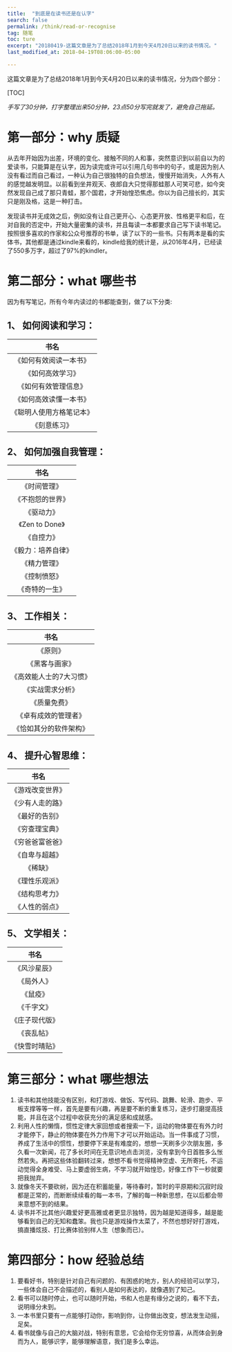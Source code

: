 ```yaml
---
title:  "到底是在读书还是在认字"
search: false
permalink: /think/read-or-recognise
tag: 随笔
toc: ture
excerpt: "20180419-这篇文章是为了总结2018年1月到今天4月20日以来的读书情况。"
last_modified_at: 2018-04-19T08:06:00-05:00

---
```




这篇文章是为了总结2018年1月到今天4月20日以来的读书情况，分为四个部分：

[TOC]

*手写了30分钟，打字整理出来50分钟，23点50分写完就发了，避免自己拖延。*

# 第一部分：why 质疑

从去年开始因为出差，环境的变化、接触不同的人和事，突然意识到以前自以为的爱读书，只能算是在认字，因为读完或许可以引用几句书中的句子，或是因为别人没有看过而自己看过，一种认为自己很独特的自负想法，慢慢开始消失，人外有人的感觉越发明显。以前看到坐井观天、夜郎自大只觉得那蛙那人可笑可悲，如今突然发现自己成了那只青蛙，那个国君，才开始惶恐焦虑。你以为自己擅长的，其实只是刚及格，这是一种打击。

发现读书并无成效之后，例如没有让自己更开心、心态更开放、性格更平和后，在对自我的否定中，开始大量密集的读书，并且每读一本都要求自己写下读书笔记。按照很多喜欢的作家和公众号推荐的书单，读了以下的一些书。只有两本是看的实体书，其他都是通过kindle来看的，kindle给我的统计是，从2016年4月，已经读了550多万字，超过了97%的kindler。

# 第二部分：what 哪些书

因为有写笔记，所有今年内读过的书都能查到，做了以下分类:

## 1、  如何阅读和学习：

|           书名           |
| :----------------------: |
|  《如何有效阅读一本书》  |
|     《如何高效学习》     |
|   《如何有效管理信息》   |
|  《如何高效读懂一本书》  |
| 《聪明人使用方格笔记本》 |
|       《刻意练习》       |

## 2、  如何加强自我管理：

|        书名        |
| :----------------: |
|    《时间管理》    |
|  《不抱怨的世界》  |
|     《驱动力》     |
|  《Zen to Done》   |
|     《自控力》     |
| 《毅力：培养自律》 |
|    《精力管理》    |
|    《控制愤怒》    |
|   《奇特的一生》   |





## 3、  工作相关：

|          书名           |
| :---------------------: |
|        《原则》         |
|     《黑客与画家》      |
| 《高效能人士的7大习惯》 |
|    《实战需求分析》     |
|      《质量免费》       |
|  《卓有成效的管理者》   |
| 《恰如其分的软件架构》  |



## 4、  提升心智思维：

|       书名       |
| :--------------: |
| 《游戏改变世界》 |
| 《少有人走的路》 |
|  《最好的告别》  |
|  《穷查理宝典》  |
| 《穷爸爸富爸爸》 |
|  《自卑与超越》  |
|     《稀缺》     |
|  《理性乐观派》  |
|  《结构思考力》  |
|  《人性的弱点》  |



## 5、  文学相关：

|      书名      |
| :------------: |
|  《风沙星辰》  |
|   《局外人》   |
|    《鼠疫》    |
|   《千字文》   |
| 《庄子现代版》 |
|   《丧乱帖》   |
| 《快雪时晴贴》 |



# 第三部分：what 哪些想法

1. 读书和其他技能没有区别，和打游戏、做饭、写代码、跳舞、轮滑、跑步、平板支撑等等一样，首先是要有兴趣，再是要不断的重复练习，逐步打磨提高技能，并且在这个过程中收获充分的满足感和成就感。
2. 利用人性的懒惰，惯性定律大家回想或者搜索一下，运动的物体要在有外力时才能停下，静止的物体要在外力作用下才可以开始运动。当一件事成了习惯，养成了生活中的惯性，想要停下来是有难度的，想想一天刷多少次朋友圈，多久看一次新闻，花了多长时间在无意识地点击浏览，没有拿到今日首胜多么怅然若失。再把这些体验翻转过来，想想不看书觉得精神空虚、无所寄托，不运动觉得全身难受、马上要虚弱生病，不学习就开始惶恐，好像工作下一秒就要把我抛弃。
3.   就像冬天不要砍树，因为还在积蓄能量，等待春时，暂时的平原期和沉寂时段都是正常的，而断断续续看的每一本书，了解的每一种新思想，在以后都会带来意想不到的结果。
4.  读书并不比其他兴趣爱好更高雅或者更显示独特，因为越是知道得多，越是能够看到自己的无知和蠢笨。我也只是游戏操作太菜了，不然也想好好打游戏，搞直播炫技、打比赛体验别样人生（想象而已）。

# 第四部分：how 经验总结



1. 要看好书，特别是针对自己有问题的、有困惑的地方，别人的经验可以学习，一些体会自己不会描述的，看别人是如何表达的，就像遇到了知己。
2.   看书可以随时停止，也可以随时开始，书和人也是有缘分之说的，看不下去，说明缘分未到。
3.  一本书里只要有一点能够打动你，影响到你，让你做出改变，想法发生动摇，足矣。
4.  看书就像与自己的大脑对战，特别有意思，它会给你无穷惊喜，从而体会到身而为人，能够识字，能够理解语意，我们是多么幸运。

